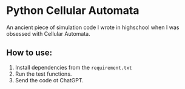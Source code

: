 # Python Cellular Automata
An ancient piece of simulation code I wrote in highschool when I was obsessed with Cellular Automata. 

## How to use:
1. Install dependencies from the `requirement.txt`
2. Run the test functions.
3. Send the code ot ChatGPT.
